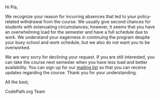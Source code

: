 Hi Pia,

We recognize your reason for incurring absences that led to your policy-related withdrawal from the course. We usually give second chances for students with extenuating circumstances; however, it seems that you have an overwhelming load for the semester and have a full schedule due to work. We understand your eagerness in continuing the program despite your busy school and work schedule, but we also do not want you to be overworked.

We are very sorry for declining your request. If you are still interested, you can take the course next semester when you have less load and better availability. You can sign up for our [mailing list](https://share.hsforms.com/1eg_EOoQpR4ObU4s8fUES2Q36gst) so that you can receive updates regarding the course. Thank you for your understanding.

All the best,

CodePath.org Team
